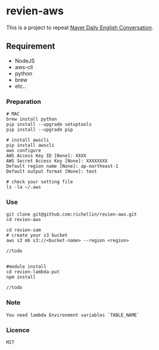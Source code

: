 # revien-aws
This is a project to repeat [Naver Daily English Conversation](http://m.wordbook.naver.com/conversation#/endic/20170105).

## Requirement
+ NodeJS
+ aws-cli
+ python
+ brew
+ etc..

### Preparation
```
# MAC
brew install python
pip install --upgrade setuptools
pip install --upgrade pip

# install awscli
pip install awscli
aws configure
AWS Access Key ID [None]: XXXX
AWS Secret Access Key [None]: XXXXXXXX
Default region name [None]: ap-northeast-1
Default output format [None]: text

# check your setting file
ls -la ~/.aws
```

### Use
```
git clone git@github.com:richellin/revien-aws.git
cd revien-aws

cd revien-sam
# create your s3 bucket
aws s3 mb s3://<bucket-name> --region <region>

//todo


#module install
cd revien-lambda-put
npm install

//todo

```

### Note
```
You need lambda Environment variables `TABLE_NAME`
```

### Licence
```
MIT
```
